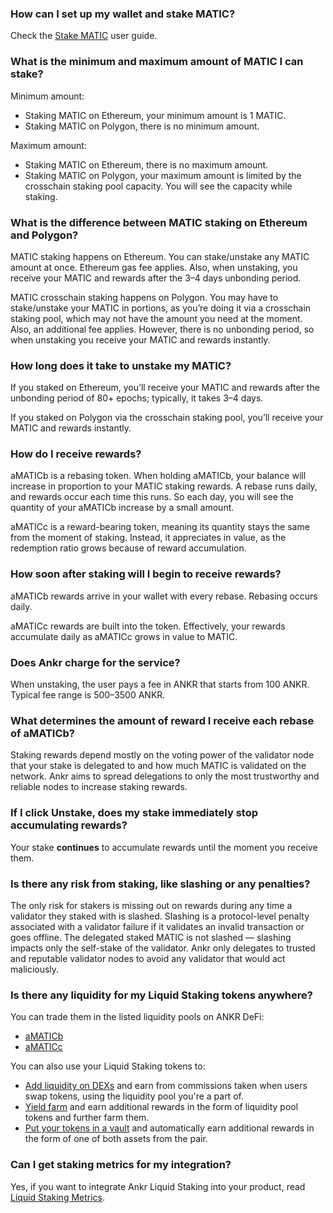 ### How can I set up my wallet and stake MATIC?

Check the [Stake MATIC](/staking/liquid-staking/matic/stake) user guide.

### What is the minimum and maximum amount of MATIC I can stake?

Minimum amount: 
* Staking MATIC on Ethereum, your minimum amount is 1 MATIC.
* Staking MATIC on Polygon, there is no minimum amount.

Maximum amount:
* Staking MATIC on Ethereum, there is no maximum amount.
* Staking MATIC on Polygon, your maximum amount is limited by the crosschain staking pool capacity. You will see the capacity while staking.

### What is the difference between MATIC staking on Ethereum and Polygon?

MATIC staking happens on Ethereum. You can stake/unstake any MATIC amount at once. 
Ethereum gas fee applies. 
Also, when unstaking, you receive your MATIC and rewards after the 3–4 days unbonding period.

MATIC crosschain staking happens on Polygon. 
You may have to stake/unstake your MATIC in portions, as you’re doing it via a crosschain staking pool, which may not have the amount you need at the moment. 
Also, an additional fee applies. 
However, there is no unbonding period, so when unstaking you receive your MATIC and rewards instantly.


### How long does it take to unstake my MATIC?

If you staked on Ethereum, you’ll receive your MATIC and rewards after the unbonding period of 80+ epochs; typically, it takes 3–4 days. 

If you staked on Polygon via the crosschain staking pool, you’ll receive your MATIC and rewards instantly.


### How do I receive rewards? 

aMATICb is a rebasing token. When holding aMATICb, your balance will increase in proportion to your MATIC staking rewards. 
A rebase runs daily, and rewards occur each time this runs. 
So each day, you will see the quantity of your aMATICb increase by a small amount. 

aMATICc is a reward-bearing token, meaning its quantity stays the same from the moment of staking. 
Instead, it appreciates in value, as the redemption ratio grows because of reward accumulation.

### How soon after staking will I begin to receive rewards?

aMATICb rewards arrive in your wallet with every rebase. Rebasing occurs daily. 

aMATICc rewards are built into the token. Effectively, your rewards accumulate daily as aMATICc grows in value to MATIC.

### Does Ankr charge for the service?

When unstaking, the user pays a fee in ANKR that starts from 100 ANKR. Typical fee range is 500–3500 ANKR.


### What determines the amount of reward I receive each rebase of aMATICb?

Staking rewards depend mostly on the voting power of the validator node that your stake is delegated to and how much MATIC is validated on the network. 
Ankr aims to spread delegations to only the most trustworthy and reliable nodes to increase staking rewards.
 

### If I click **Unstake**, does my stake immediately stop accumulating rewards?

Your stake **continues** to accumulate rewards until the moment you receive them.


### Is there any risk from staking, like slashing or any penalties?

The only risk for stakers is missing out on rewards during any time a validator they staked with is slashed. 
Slashing is a protocol-level penalty associated with a validator failure if it validates an invalid transaction or goes offline.
The delegated staked MATIC is not slashed — slashing impacts only the self-stake of the validator. 
Ankr only delegates to trusted and reputable validator nodes to avoid any validator that would act maliciously.


### Is there any liquidity for my Liquid Staking tokens anywhere?

You can trade them in the listed liquidity pools on ANKR DeFi:

* [aMATICb](https://www.ankr.com/staking/defi/?assets=aMATICb)
* [aMATICc](https://www.ankr.com/staking/defi/?assets=aMATICc)

You can also use your Liquid Staking tokens to:
* [Add liquidity on DEXs](/staking/defi/liquidity-pools/) and earn from commissions taken when users swap tokens, using the liquidity pool you're a part of.
* [Yield farm](/staking/defi/yield-farming) and earn additional rewards in the form of liquidity pool tokens and further farm them.  
* [Put your tokens in a vault](/staking/defi/vaults) and automatically earn additional rewards in the form of one of both assets from the pair.

### Can I get staking metrics for my integration?

Yes, if you want to integrate Ankr Liquid Staking into your product, read [Liquid Staking Metrics](/staking/for-integrators/restful-api/staking-metrics/).